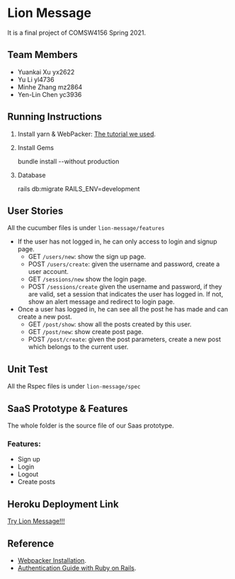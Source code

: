 # Lion Message
It is a final project of COMSW4156 Spring 2021.
## Team Members
* Yuankai Xu yx2622
* Yu Li yl4736
* Minhe Zhang mz2864
* Yen-Lin Chen yc3936
## Running Instructions
1. Install yarn & WebPacker: [The tutorial we used](https://yarnpkg.com/en/docs/install).
2. Install Gems

      bundle install --without production
3. Database

      rails db:migrate RAILS_ENV=development

## User Stories
All the cucumber files is under `lion-message/features`
* If the user has not logged in, he can only access to login and signup page.
    * GET ```/users/new```: show the sign up page.
    * POST ```/users/create```: given the username and password, create a user account.
    * GET ```/sessions/new``` show the login page.
    * POST ```/sessions/create``` given the username and password, if they are valid, 
    set a session that indicates the user has logged in. If not, show an alert message and redirect to login page.
* Once a user has logged in, he can see all the post he has made and can create a new post.
    * GET ```/post/show```: show all the posts created by this user.
    * GET ```/post/new```: show create post page.
    * POST ```/post/create```: given the post parameters, create a new post which belongs to the current user.

## Unit Test
All the Rspec files is under `lion-message/spec`

## SaaS Prototype & Features
The whole folder is the source file of our Saas prototype.
### Features:
* Sign up
* Login
* Logout
* Create posts

## Heroku Deployment Link
[Try Lion Message!!!](http://dry-dawn-64360.herokuapp.com)

## Reference
* [Webpacker Installation](https://yarnpkg.com/en/docs/install).
* [Authentication Guide with Ruby on Rails](https://levelup.gitconnected.com/simple-authentication-guide-with-ruby-on-rails-16a6255f0be8).
